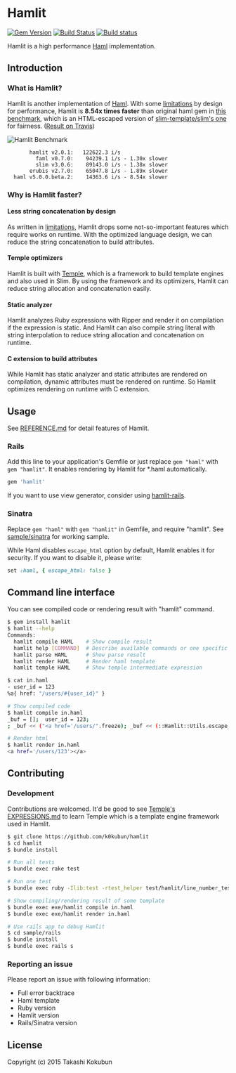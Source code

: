 # Hamlit

[![Gem Version](https://badge.fury.io/rb/hamlit.svg)](http://badge.fury.io/rb/hamlit)
[![Build Status](https://travis-ci.org/k0kubun/hamlit.svg?branch=master)](https://travis-ci.org/k0kubun/hamlit)
[![Build status](https://ci.appveyor.com/api/projects/status/2l936fqv7fkd1s0s/branch/master?svg=true)](https://ci.appveyor.com/project/k0kubun/hamlit/branch/master)

Hamlit is a high performance [Haml](https://github.com/haml/haml) implementation.

## Introduction

### What is Hamlit?
Hamlit is another implementation of [Haml](https://github.com/haml/haml).
With some [limitations](REFERENCE.md#limitations) by design for performance,
Hamlit is **8.54x times faster** than original haml gem in [this benchmark](benchmark/slim/run-benchmarks.rb),
which is an HTML-escaped version of [slim-template/slim's one](https://github.com/slim-template/slim/blob/v3.0.6/benchmarks/run-benchmarks.rb) for fairness. ([Result on Travis](https://travis-ci.org/k0kubun/hamlit/jobs/93928561))

![Hamlit Benchmark](https://i.gyazo.com/ac9eb910c7261cc0181bd7427c860d79.png)

```
       hamlit v2.0.1:   122622.3 i/s
         faml v0.7.0:    94239.1 i/s - 1.30x slower
         slim v3.0.6:    89143.0 i/s - 1.38x slower
       erubis v2.7.0:    65047.8 i/s - 1.89x slower
  haml v5.0.0.beta.2:    14363.6 i/s - 8.54x slower
```

### Why is Hamlit faster?

#### Less string concatenation by design
As written in [limitations](REFERENCE.md#limitations), Hamlit drops some not-so-important features which require
works on runtime. With the optimized language design, we can reduce the string concatenation
to build attributes.

#### Temple optimizers
Hamlit is built with [Temple](https://github.com/judofyr/temple), which is a framework to build
template engines and also used in Slim. By using the framework and its optimizers, Hamlit can
reduce string allocation and concatenation easily.

#### Static analyzer
Hamlit analyzes Ruby expressions with Ripper and render it on compilation if the expression
is static. And Hamlit can also compile string literal with string interpolation to reduce
string allocation and concatenation on runtime.

#### C extension to build attributes
While Hamlit has static analyzer and static attributes are rendered on compilation,
dynamic attributes must be rendered on runtime. So Hamlit optimizes rendering on runtime
with C extension.

## Usage

See [REFERENCE.md](REFERENCE.md) for detail features of Hamlit.

### Rails

Add this line to your application's Gemfile or just replace `gem "haml"` with `gem "hamlit"`.
It enables rendering by Hamlit for \*.haml automatically.

```rb
gem 'hamlit'
```

If you want to use view generator, consider using [hamlit-rails](https://github.com/mfung/hamlit-rails).

### Sinatra

Replace `gem "haml"` with `gem "hamlit"` in Gemfile, and require "hamlit".
See [sample/sinatra](sample/sinatra) for working sample.

While Haml disables `escape_html` option by default, Hamlit enables it for security.
If you want to disable it, please write:

```rb
set :haml, { escape_html: false }
```


## Command line interface

You can see compiled code or rendering result with "hamlit" command.

```bash
$ gem install hamlit
$ hamlit --help
Commands:
  hamlit compile HAML    # Show compile result
  hamlit help [COMMAND]  # Describe available commands or one specific command
  hamlit parse HAML      # Show parse result
  hamlit render HAML     # Render haml template
  hamlit temple HAML     # Show temple intermediate expression

$ cat in.haml
- user_id = 123
%a{ href: "/users/#{user_id}" }

# Show compiled code
$ hamlit compile in.haml
_buf = [];  user_id = 123;
; _buf << ("<a href='/users/".freeze); _buf << (::Hamlit::Utils.escape_html((user_id))); _buf << ("'></a>\n".freeze); _buf = _buf.join

# Render html
$ hamlit render in.haml
<a href='/users/123'></a>
```

## Contributing

### Development

Contributions are welcomed. It'd be good to see
[Temple's EXPRESSIONS.md](https://github.com/judofyr/temple/blob/v0.7.6/EXPRESSIONS.md)
to learn Temple which is a template engine framework used in Hamlit.

```bash
$ git clone https://github.com/k0kubun/hamlit
$ cd hamlit
$ bundle install

# Run all tests
$ bundle exec rake test

# Run one test
$ bundle exec ruby -Ilib:test -rtest_helper test/hamlit/line_number_test.rb -l 12

# Show compiling/rendering result of some template
$ bundle exec exe/hamlit compile in.haml
$ bundle exec exe/hamlit render in.haml

# Use rails app to debug Hamlit
$ cd sample/rails
$ bundle install
$ bundle exec rails s
```

### Reporting an issue

Please report an issue with following information:

- Full error backtrace
- Haml template
- Ruby version
- Hamlit version
- Rails/Sinatra version

## License

Copyright (c) 2015 Takashi Kokubun
